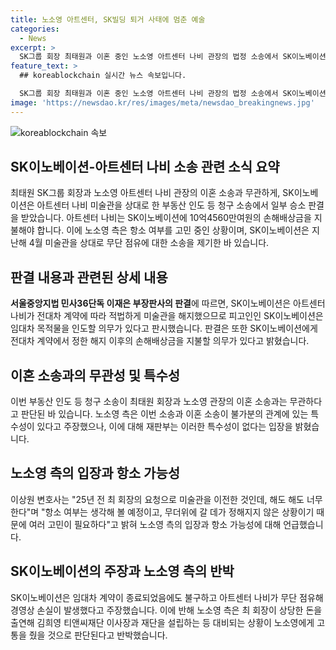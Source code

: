 ```yaml
---
title: 노소영 아트센터, SK빌딩 퇴거 사태에 멈춘 예술
categories:
  - News
excerpt: >
  SK그룹 회장 최태원과 이혼 중인 노소영 아트센터 나비 관장의 법정 소송에서 SK이노베이션이 승소 판결을 받았다. 서울고등법원은 아트센터 나비 미술관이 SK빌딩을 나가야 한다고 판단했다. 판결은 이혼 소송과는 무관하게 임대차 계약에 따른 상당한 손해배상금을 SK이노베이션이 지급하여야 한다는 내용이다. 이에 노소영 측은 항소 여부를 고민 중이며, 이혼 소송의 결과를 기다려야 한다는 주장에 법원은 특수성이 없다고 판단했다.SK이노베이션 측은 이에 대해 최 회장의 행동이 노 관장에게 고통을 주었다고 언급하며, 노 소영 측은 이에 대해 "25년 전 최 회장의 요청으로 미술관을 이전한 것인데, 해도 해도 너무한다"고 했다.
feature_text: >
  ## koreablockchain 실시간 뉴스 속보입니다.

  SK그룹 회장 최태원과 이혼 중인 노소영 아트센터 나비 관장의 법정 소송에서 SK이노베이션이 승소 판결을 받았다. 서울고등법원은 아트센터 나비 미술관이 SK빌딩을 나가야 한다고 판단했다. 판결은 이혼 소송과는 무관하게 임대차 계약에 따른 상당한 손해배상금을 SK이노베이션이 지급하여야 한다는 내용이다. 이에 노소영 측은 항소 여부를 고민 중이며, 이혼 소송의 결과를 기다려야 한다는 주장에 법원은 특수성이 없다고 판단했다.SK이노베이션 측은 이에 대해 최 회장의 행동이 노 관장에게 고통을 주었다고 언급하며, 노 소영 측은 이에 대해 "25년 전 최 회장의 요청으로 미술관을 이전한 것인데, 해도 해도 너무한다"고 했다.
image: 'https://newsdao.kr/res/images/meta/newsdao_breakingnews.jpg'
---
```


<p><img src="https://newsdao.kr/res/images/meta/newsdao_breakingnews.jpg" alt="koreablockchain 속보" /></p>

<h2 data-ke-size="size26">SK이노베이션-아트센터 나비 소송 관련 소식 요약</h2>

<p data-ke-size="size16">최태원 SK그룹 회장과 노소영 아트센터 나비 관장의 이혼 소송과 무관하게, SK이노베이션은 아트센터 나비 미술관을 상대로 한 부동산 인도 등 청구 소송에서 일부 승소 판결을 받았습니다. 아트센터 나비는 SK이노베이션에 10억4560만여원의 손해배상금을 지불해야 합니다. 이에 노소영 측은 항소 여부를 고민 중인 상황이며, SK이노베이션은 지난해 4월 미술관을 상대로 무단 점유에 대한 소송을 제기한 바 있습니다.</p>

<h2 data-ke-size="size26">판결 내용과 관련된 상세 내용</h2>

<p data-ke-size="size16"><b>서울중앙지법 민사36단독 이재은 부장판사의 판결</b>에 따르면, SK이노베이션은 아트센터 나비가 전대차 계약에 따라 적법하게 미술관을 해지했으므로 피고인인 SK이노베이션은 임대차 목적물을 인도할 의무가 있다고 판시했습니다. 판결은 또한 SK이노베이션에게 전대차 계약에서 정한 해지 이후의 손해배상금을 지불할 의무가 있다고 밝혔습니다.</p>

<h2 data-ke-size="size26">이혼 소송과의 무관성 및 특수성</h2>

<p data-ke-size="size16">이번 부동산 인도 등 청구 소송이 최태원 회장과 노소영 관장의 이혼 소송과는 무관하다고 판단된 바 있습니다. 노소영 측은 이번 소송과 이혼 소송이 불가분의 관계에 있는 특수성이 있다고 주장했으나, 이에 대해 재판부는 이러한 특수성이 없다는 입장을 밝혔습니다.</p>

<h2 data-ke-size="size26">노소영 측의 입장과 항소 가능성</h2>

<p data-ke-size="size16">이상원 변호사는 "25년 전 최 회장의 요청으로 미술관을 이전한 것인데, 해도 해도 너무한다"며 "항소 여부는 생각해 볼 예정이고, 무더위에 갈 데가 정해지지 않은 상황이기 때문에 여러 고민이 필요하다"고 밝혀 노소영 측의 입장과 항소 가능성에 대해 언급했습니다.</p>

<h2 data-ke-size="size26">SK이노베이션의 주장과 노소영 측의 반박</h2>

<p data-ke-size="size16">SK이노베이션은 임대차 계약이 종료되었음에도 불구하고 아트센터 나비가 무단 점유해 경영상 손실이 발생했다고 주장했습니다. 이에 반해 노소영 측은 최 회장이 상당한 돈을 출연해 김희영 티앤씨재단 이사장과 재단을 설립하는 등 대비되는 상황이 노소영에게 고통을 줬을 것으로 판단된다고 반박했습니다.</p>

